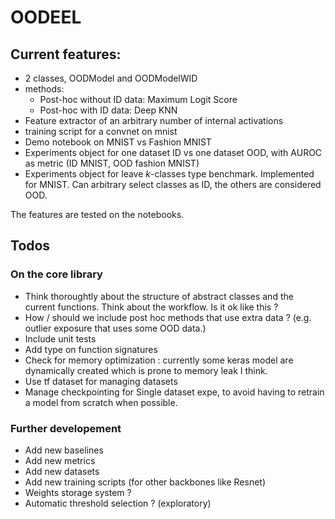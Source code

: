 # OODEEL

## Current features:

* 2 classes, OODModel and OODModelWID 
* methods:
    *   Post-hoc without ID data: Maximum Logit Score
    *   Post-hoc with ID data: Deep KNN
* Feature extractor of an arbitrary number of internal activations
* training script for a convnet on mnist
* Demo notebook on MNIST vs Fashion MNIST
* Experiments object for one dataset ID vs one dataset OOD, with AUROC as metric (ID MNIST, OOD fashion MNIST)
* Experiments object for leave $k$-classes type benchmark. Implemented for MNIST. Can arbitrary select classes as ID, the others are considered OOD.

The features are tested on the notebooks. 

## Todos

### On the core library

* Think thoroughtly about the structure of abstract classes and the current functions. Think about the workflow. Is it ok like this ?
* How / should we include post hoc methods that use extra data ? (e.g. outlier exposure that uses some OOD data.)
* Include unit tests
* Add type on function signatures
* Check for memory optimization : currently some keras model are dynamically created which is prone to memory leak I think.
* Use tf dataset for managing datasets
* Manage checkpointing for Single dataset expe, to avoid having to retrain a model from scratch when possible.

### Further developement

* Add new baselines
* Add new metrics
* Add new datasets
* Add new training scripts (for other backbones like Resnet)
* Weights storage system ? 
* Automatic threshold selection ? (exploratory)

